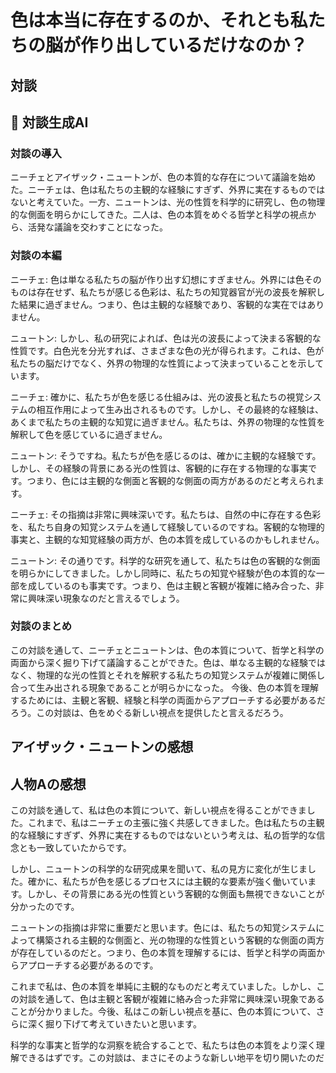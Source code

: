 # 色は本当に存在するのか、それとも私たちの脳が作り出しているだけなのか？

## 対談

## 💬 対談生成AI

### 対談の導入

ニーチェとアイザック・ニュートンが、色の本質的な存在について議論を始めた。ニーチェは、色は私たちの主観的な経験にすぎず、外界に実在するものではないと考えていた。一方、ニュートンは、光の性質を科学的に研究し、色の物理的な側面を明らかにしてきた。二人は、色の本質をめぐる哲学と科学の視点から、活発な議論を交わすことになった。

### 対談の本編

ニーチェ: 色は単なる私たちの脳が作り出す幻想にすぎません。外界には色そのものは存在せず、私たちが感じる色彩は、私たちの知覚器官が光の波長を解釈した結果に過ぎません。つまり、色は主観的な経験であり、客観的な実在ではありません。

ニュートン: しかし、私の研究によれば、色は光の波長によって決まる客観的な性質です。白色光を分光すれば、さまざまな色の光が得られます。これは、色が私たちの脳だけでなく、外界の物理的な性質によって決まっていることを示しています。

ニーチェ: 確かに、私たちが色を感じる仕組みは、光の波長と私たちの視覚システムの相互作用によって生み出されるものです。しかし、その最終的な経験は、あくまで私たちの主観的な知覚に過ぎません。私たちは、外界の物理的な性質を解釈して色を感じているに過ぎません。

ニュートン: そうですね。私たちが色を感じるのは、確かに主観的な経験です。しかし、その経験の背景にある光の性質は、客観的に存在する物理的な事実です。つまり、色には主観的な側面と客観的な側面の両方があるのだと考えられます。

ニーチェ: その指摘は非常に興味深いです。私たちは、自然の中に存在する色彩を、私たち自身の知覚システムを通して経験しているのですね。客観的な物理的事実と、主観的な知覚経験の両方が、色の本質を成しているのかもしれません。

ニュートン: その通りです。科学的な研究を通して、私たちは色の客観的な側面を明らかにしてきました。しかし同時に、私たちの知覚や経験が色の本質的な一部を成しているのも事実です。つまり、色は主観と客観が複雑に絡み合った、非常に興味深い現象なのだと言えるでしょう。

### 対談のまとめ

この対談を通して、ニーチェとニュートンは、色の本質について、哲学と科学の両面から深く掘り下げて議論することができた。色は、単なる主観的な経験ではなく、物理的な光の性質とそれを解釈する私たちの知覚システムが複雑に関係し合って生み出される現象であることが明らかになった。
今後、色の本質を理解するためには、主観と客観、経験と科学の両面からアプローチする必要があるだろう。この対談は、色をめぐる新しい視点を提供したと言えるだろう。

## アイザック・ニュートンの感想

## 人物Aの感想

この対談を通して、私は色の本質について、新しい視点を得ることができました。これまで、私はニーチェの主張に強く共感してきました。色は私たちの主観的な経験にすぎず、外界に実在するものではないという考えは、私の哲学的な信念とも一致していたからです。

しかし、ニュートンの科学的な研究成果を聞いて、私の見方に変化が生じました。確かに、私たちが色を感じるプロセスには主観的な要素が強く働いています。しかし、その背景にある光の性質という客観的な側面も無視できないことが分かったのです。

ニュートンの指摘は非常に重要だと思います。色には、私たちの知覚システムによって構築される主観的な側面と、光の物理的な性質という客観的な側面の両方が存在しているのだと。つまり、色の本質を理解するには、哲学と科学の両面からアプローチする必要があるのです。

これまで私は、色の本質を単純に主観的なものだと考えていました。しかし、この対談を通して、色は主観と客観が複雑に絡み合った非常に興味深い現象であることが分かりました。今後、私はこの新しい視点を基に、色の本質について、さらに深く掘り下げて考えていきたいと思います。

科学的な事実と哲学的な洞察を統合することで、私たちは色の本質をより深く理解できるはずです。この対談は、まさにそのような新しい地平を切り開いたのだ

